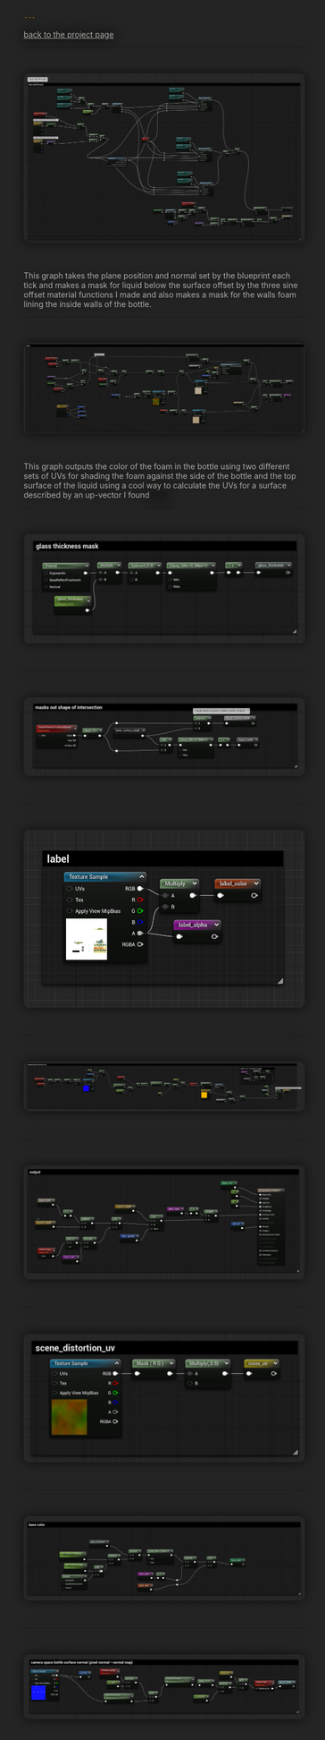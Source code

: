 ```yaml
---
layout: page
permalink: /landshark_mat_images
title: how i made realtime "liquid" in a beer bottle in unreal
date:   2023-01-17 20:55:28 -0500 # use ctrl+alt+t to insert time or go to command palette
# the -0500 is the timezone offset for eastern time
categories: project
---
```



<style>
html {
  background-color: #242424;
}
body, h1, a {
  color: #ababa9;
  filter: drop-shadow(#0d0d0c 0rem 0rem 10px);
}
.EmbedWrapper {
    position: relative;
    padding-bottom: 56.25%; /* 16:9 */
    height: 0;
    overflow: hidden;
}
.EmbedWrapper iframe {
    position: absolute;
    top: 0;
    left: 0;
    width: 100%;
    height: 100%;
}
img, .EmbedWrapper, video {
    clip-path: inset(0% 0% 0% 0% round 10px);
    margin-top: 2rem;
    margin-bottom: 2rem;
 }
</style>

[back to the project page](/landshark)

---

![Alt Text](https://raw.githubusercontent.com/BillyJoelsNightmareExplosion/BillyJoelsNightmareExplosion.github.io/master/_files/photos/landshark/graphs/fill_mask.png "fill_mask.png")

This graph takes the plane position and normal set by the blueprint each tick and makes a mask for liquid below the surface offset by the three sine offset material functions I made and also makes a mask for the walls foam lining the inside walls of the bottle.

---

![Alt Text](https://raw.githubusercontent.com/BillyJoelsNightmareExplosion/BillyJoelsNightmareExplosion.github.io/master/_files/photos/landshark/graphs/foam.png "foam.png")

This graph outputs the color of the foam in the bottle using two different sets of UVs for shading the foam against the side of the bottle and the top surface of the liquid using a cool way to calculate the UVs for a surface described by an up-vector I found [here]()

---

![Alt Text](https://raw.githubusercontent.com/BillyJoelsNightmareExplosion/BillyJoelsNightmareExplosion.github.io/master/_files/photos/landshark/graphs/glass_thickness_mask.png "glass_thickness_mask.png")

---

![Alt Text](https://raw.githubusercontent.com/BillyJoelsNightmareExplosion/BillyJoelsNightmareExplosion.github.io/master/_files/photos/landshark/graphs/intersection_mask.png "intersection_mask.png")

---

![Alt Text](https://raw.githubusercontent.com/BillyJoelsNightmareExplosion/BillyJoelsNightmareExplosion.github.io/master/_files/photos/landshark/graphs/label.png "label.png")

---

![Alt Text](https://raw.githubusercontent.com/BillyJoelsNightmareExplosion/BillyJoelsNightmareExplosion.github.io/master/_files/photos/landshark/graphs/liquid_shading.png "liquid_shading.png")

---

![Alt Text](https://raw.githubusercontent.com/BillyJoelsNightmareExplosion/BillyJoelsNightmareExplosion.github.io/master/_files/photos/landshark/graphs/output.png "output.png")

---

![Alt Text](https://raw.githubusercontent.com/BillyJoelsNightmareExplosion/BillyJoelsNightmareExplosion.github.io/master/_files/photos/landshark/graphs/scene_distortion_uv.png "scene_distortion_uv.png")

---

![Alt Text](https://raw.githubusercontent.com/BillyJoelsNightmareExplosion/BillyJoelsNightmareExplosion.github.io/master/_files/photos/landshark/graphs/base_color.png "base_color.png")

---

![Alt Text](https://raw.githubusercontent.com/BillyJoelsNightmareExplosion/BillyJoelsNightmareExplosion.github.io/master/_files/photos/landshark/graphs/camera_space_bottle.png "camera_space_bottle.png")

